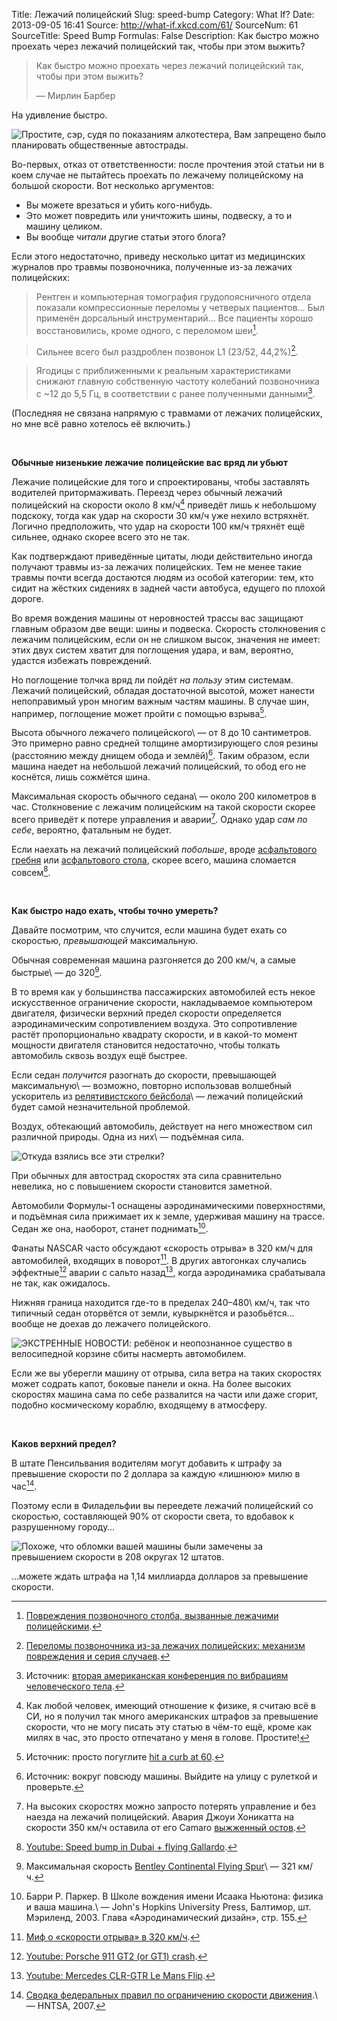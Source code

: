 Title: Лежачий полицейский
Slug: speed-bump
Category: What If?
Date: 2013-09-05 16:41
Source: http://what-if.xkcd.com/61/
SourceNum: 61
SourceTitle: Speed Bump
Formulas: False
Description: Как быстро можно проехать через лежачий полицейский так, чтобы при этом выжить?

> Как быстро можно проехать через лежачий полицейский так, чтобы при этом выжить?
>
> — Мирлин Барбер

На удивление быстро.

![](/uploads/061-speed-bump/speedbump_dot_ru.png "Простите, сэр, судя по показаниям алкотестера, Вам запрещено было планировать общественные автострады.")

Во-первых, отказ от ответственности: после прочтения этой статьи ни в коем случае не пытайтесь проехать по лежачему полицейскому на большой скорости. Вот несколько аргументов:

* Вы можете врезаться и убить кого-нибудь.
* Это может повредить или уничтожить шины, подвеску, а то и машину целиком.
* Вы вообще _читали_ другие статьи этого блога?

Если этого недостаточно, приведу несколько цитат из медицинских журналов про травмы позвоночника, полученные из-за лежачих полицейских:

> Рентген и компьютерная томография грудопоясничного отдела показали компрессионные переломы у четверых пациентов… Был применён дорсальный инструментарий… Все пациенты хорошо восстановились, кроме одного, с переломом шеи[^1].

[^1]: [Повреждения позвоночного столба, вызванные лежачими полицейскими][1].

> Сильнее всего был раздроблен позвонок L1 (23/52, 44,2%)[^2].

[^2]: [Переломы позвоночника из-за лежачих полицейских: механизм повреждения и серия случаев][2].

> Ягодицы с приближенными к реальным характеристиками снижают главную собственную частоту колебаний позвоночника с ~12 до 5,5 Гц, в соответствии с ранее полученными данными[^3].

[^3]: Источник: [вторая американская конференция по вибрациям человеческого тела][3].

(Последняя не связана напрямую с травмами от лежачих полицейских, но мне всё равно хотелось её включить.)

&nbsp;

**Обычные низенькие лежачие полицейские вас вряд ли убьют**

Лежачие полицейские для того и спроектированы, чтобы заставлять водителей притормаживать. Переезд через обычный лежачий полицейский на скорости около 8 км/ч[^4] приведёт лишь к небольшому подскоку, тогда как удар на скорости 30 км/ч уже нехило встряхнёт. Логично предположить, что удар на скорости 100 км/ч тряхнёт ещё сильнее, однако скорее всего это не так.

[^4]: Как любой человек, имеющий отношение к физике, я считаю всё в СИ, но я получил так много американских штрафов за превышение скорости, что не могу писать эту статью в чём-то ещё, кроме как милях в час, это просто отпечатано у меня в голове. Простите![^a]

[^a]: Ничего, Рэндел, мы всё равно всё пересчитали.

Как подтверждают приведённые цитаты, люди действительно иногда получают травмы из-за лежачих полицейских. Тем не менее такие травмы почти всегда достаются людям из особой категории: тем, кто сидит на жёстких сидениях в задней части автобуса, едущего по плохой дороге.

Во время вождения машины от неровностей трассы вас защищают главным образом две вещи: шины и подвеска. Скорость столкновения с лежачим полицейским, если он не слишком высок, значения не имеет: этих двух систем хватит для поглощения удара, и вам, вероятно, удастся избежать повреждений.

Но поглощение толчка вряд ли пойдёт _на пользу_ этим системам. Лежачий полицейский, обладая достаточной высотой, может нанести непоправимый урон многим важным частям машины. В случае шин, например, поглощение может пройти с помощью взрыва[^5].

[^5]: Источник: просто погуглите [hit a curb at 60][4].

Высота обычного лежачего полицейского\ — от 8 до 10 сантиметров. Это примерно равно средней толщине амортизирующего слоя резины (расстоянию между днищем обода и землёй)[^6]. Таким образом, если машина наедет на небольшой лежачий полицейский, то обод его не коснётся, лишь сожмётся шина.

[^6]: Источник: вокруг повсюду машины. Выйдите на улицу с рулеткой и проверьте.

Максимальная скорость обычного седана\ — около 200 километров в час. Столкновение с лежачим полицейским на такой скорости скорее всего приведёт к потере управления и аварии[^7]. Однако удар _сам по себе_, вероятно, фатальным не будет.

[^7]: На высоких скоростях можно запросто потерять управление и без наезда на лежачий полицейский. Авария Джоуи Хоникатта на скорости 350 км/ч оставила от его Camaro [выжженный остов][5].

Если наехать на лежачий полицейский _побольше_, вроде [асфальтового гребня][6] или [асфальтового стола][7], скорее всего, машина сломается совсем[^8].

[^8]: [Youtube: Speed bump in Dubai + flying Gallardo][8].

&nbsp;

**Как быстро надо ехать, чтобы точно умереть?**

Давайте посмотрим, что случится, если машина будет ехать со скоростью, _превышающей_ максимальную.

Обычная современная машина разгоняется до 200 км/ч, а самые быстрые\ — до 320[^9].

[^9]: Максимальная скорость [Bentley Continental Flying Spur][9]\ — 321 км/ч.

В то время как у большинства пассажирских автомобилей есть некое искусственное ограничение скорости, накладываемое компьютером двигателя, физически верхний предел скорости определяется аэродинамическим сопротивлением воздуха. Это сопротивление растёт пропорционально квадрату скорости, и в какой-то момент мощности двигателя становится недостаточно, чтобы толкать автомобиль сквозь воздух ещё быстрее.

Если седан _получится_ разогнать до скорости, превышающей максимальную\ — возможно, повторно использовав волшебный ускоритель из [релятивистского бейсбола][10]\ — лежачий полицейский будет самой незначительной проблемой.

Воздух, обтекающий автомобиль, действует на него множеством сил различной природы. Одна из них\ — подъёмная сила.

![](/uploads/061-speed-bump/speedbump_forces.png "Откуда взялись все эти стрелки?")

При обычных для автострад скоростях эта сила сравнительно невелика, но с повышением скорости становится заметной.

Автомобили Формулы-1 оснащены аэродинамическими поверхностями, и подъёмная сила прижимает их к земле, удерживая машину на трассе. Седан же она, наоборот, станет поднимать[^10].

[^10]: Барри Р. Паркер. В Школе вождения имени Исаака Ньютона: физика и ваша машина.\ — John\'s Hopkins University Press, Балтимор, шт. Мэриленд, 2003. Глава «Аэродинамический дизайн», стр. 155.

Фанаты NASCAR часто обсуждают «скорость отрыва» в 320 км/ч для автомобилей, входящих в поворот[^11]. В других автогонках случались эффектные[^12] аварии с сальто назад[^13], когда аэродинамика срабатывала не так, как ожидалось.

[^11]: [Миф о «скорости отрыва» в 320 км/ч][11].

[^12]: [Youtube: Porsche 911 GT2 (or GT1) crash][12].

[^13]: [Youtube: Mercedes CLR-GTR Le Mans Flip][13].

Нижняя граница находится где-то в пределах 240–480\ км/ч, так что типичный седан оторвётся от земли, кувыркнётся и разобьётся… вообще не доехав до лежачего полицейского.

![](/uploads/061-speed-bump/speedbump_flip.png "ЭКСТРЕННЫЕ НОВОСТИ: ребёнок и неопознанное существо в велосипедной корзине сбиты насмерть автомобилем.")

Если же вы уберегли машину от отрыва, сила ветра на таких скоростях может содрать капот, боковые панели и окна. На более высоких скоростях машина сама по себе развалится на части или даже сгорит, подобно космическому кораблю, входящему в атмосферу.

&nbsp;

**Каков верхний предел?**

В штате Пенсильвания водителям могут добавить к штрафу за превышение скорости по 2 доллара за каждую «лишнюю» милю в час[^14].

[^14]: [Сводка федеральных правил по ограничению скорости движения][14].\ — HNTSA, 2007.

Поэтому если в Филадельфии вы переедете лежачий полицейский со скоростью, составляющей 90% от скорости света, то вдобавок к разрушенному городу…

![](/uploads/061-speed-bump/speedbump_city_ru.png "Похоже, что обломки вашей машины были замечены за превышением скорости в 208 округах 12 штатов.")

…можете ждать штрафа на 1,14 миллиарда долларов за превышение скорости.

[1]: http://akademikpersonel.duzce.edu.tr/hayatikandis/sci/hayatikandis12.01.2012_08.54.59sci.pdf

[2]: http://www.ncbi.nlm.nih.gov/pubmed/21150664

[3]: http://www.cdc.gov/niosh/mining/UserFiles/works/pdfs/2009-145.pdf

[4]: http://www.google.com/search?q=hit+a+curb+at+60

[5]: http://gmauthority.com/blog/2013/03/worlds-fastest-camaro-crashes-at-220-mph-during-texas-mile-run/

[6]: https://en.wikipedia.org/wiki/Speed_hump

[7]: https://en.wikipedia.org/wiki/Speed_table

[8]: http://www.youtube.com/watch?v=Vg79_mM2CNY

[9]: http://fastestlaps.com/articles/which_car_is_really_the_worlds_fastest_sedan.html

[10]: /relativistic-baseball/

[11]: http://www.buildingspeed.org/blog/2012/06/the-myth-of-the-200-mph-lift-off-speed/

[12]: http://www.youtube.com/watch?v=_fQGm81x0EY

[13]: http://www.youtube.com/watch?v=rQbgSe9S54I

[14]: http://ntl.bts.gov/lib/30000/30100/30132/810826.pdf
